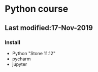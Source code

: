 # Python course
## Last modified:17-Nov-2019

### Install

* Python "Stone 11:12"
* pycharm
* jupyter